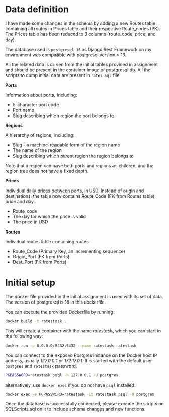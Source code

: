 # Data definition
I have made some changes in the schema by adding a new Routes table containing all routes in Prices table and their respective Route_codes (PK). The Prices table has been reduced to 3 columns (route_code, price, and day).

The database used is ```postgresql 16``` as Django Rest Framework on my environment was compatible with postgresql version > 13.

All the related data is driven from the initial tables provided in assignment and should be present in the container image of postgresql db. All the scripts to dump initial data are present in ```rates.sql``` file.

**Ports**

Information about ports, including:
- 5-character port code
- Port name
- Slug describing which region the port belongs to 

**Regions**

A hierarchy of regions, including:

- Slug - a machine-readable form of the region name
- The name of the region
- Slug describing which parent region the region belongs to

Note that a region can have both ports and regions as children, and the region tree does not have a fixed depth.

**Prices**

Individual daily prices between ports, in USD. Instead of origin and destinations, the table now contains Route_Code (FK from Routes table), price and day.

- Route_code
- The day for which the price is valid
- The price in USD

**Routes**

Individual routes table containing routes.

- Route_Code (Primary Key, an incrementing sequence)
- Origin_Port (FK from Ports)
- Dest_Port (FK from Ports) 

# Initial setup

The docker file provided in the initial assignment is used with its set of data. The version of postgresql is 16 in this dockerfile.

You can execute the provided Dockerfile by running:

```bash
docker build -t ratestask .
```

This will create a container with the name *ratestask*, which you can
start in the following way:

```bash
docker run -p 0.0.0.0:5432:5432 --name ratestask ratestask
```

You can connect to the exposed Postgres instance on the Docker host IP address,
usually *127.0.0.1* or *172.17.0.1*. It is started with the default user `postgres` and `ratestask` password.

```bash
PGPASSWORD=ratestask psql -h 127.0.0.1 -U postgres
```

alternatively, use `docker exec` if you do not have `psql` installed:

```bash
docker exec -e PGPASSWORD=ratestask -it ratestask psql -U postgres
```
Once the database is successfully connected, please execute the scripts on SQLScripts.sql on it to include schema changes and new functions.